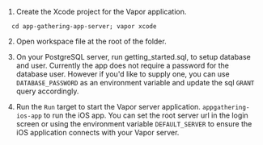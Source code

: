1. Create the Xcode project for the Vapor application.
```
  cd app-gathering-app-server; vapor xcode
```

2. Open workspace file at the root of the folder.

3. On your PostgreSQL server, run getting_started.sql, to setup database and user. Currently the app does not require a password for the database user. However if you'd like to supply one, you can use `DATABASE_PASSWORD` as an environment variable and update the sql `GRANT` query accordingly.

4. Run the `Run` target to start the Vapor server application. `appgathering-ios-app` to run the iOS app. You can set the root server url in the login screen or using the environment variable `DEFAULT_SERVER` to ensure the iOS application connects with your Vapor server.
